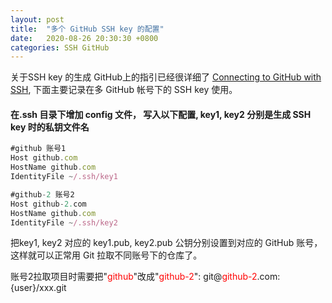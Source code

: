 ```yaml
---
layout: post
title:  "多个 GitHub SSH key 的配置"
date:   2020-08-26 20:30:30 +0800
categories: SSH GitHub
---
```

关于SSH key 的生成 GitHub上的指引已经很详细了 [Connecting to GitHub with SSH](https://docs.github.com/en/github/authenticating-to-github/connecting-to-github-with-ssh), 下面主要记录在多 GitHub 帐号下的 SSH key 使用。
#### 在.ssh 目录下增加 config 文件， 写入以下配置, key1, key2 分别是生成 SSH key 时的私钥文件名


``` javascript 
#github 账号1
Host github.com
HostName github.com
IdentityFile ~/.ssh/key1

#github-2 账号2
Host github-2.com
HostName github.com
IdentityFile ~/.ssh/key2
```

把key1, key2 对应的 key1.pub, key2.pub 公钥分别设置到对应的 GitHub 账号， 这样就可以正常用 Git 拉取不同账号下的仓库了。

账号2拉取项目时需要把"<font color=red>github</font>"改成"<font color=red>github-2</font>": git@<font color=red>github-2</font>.com:{user}/xxx.git